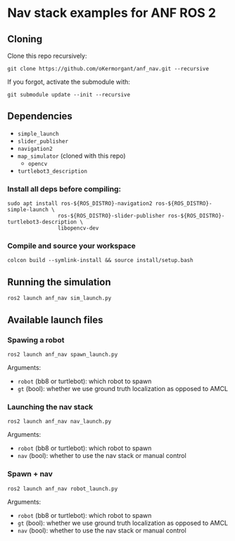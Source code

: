 # Nav stack examples for ANF ROS 2

## Cloning

Clone this repo recursively:

```
git clone https://github.com/oKermorgant/anf_nav.git --recursive
```

If you forgot, activate the submodule with:

```
git submodule update --init --recursive
```

## Dependencies

- `simple_launch`
- `slider_publisher`
- `navigation2`
- `map_simulator` (cloned with this repo)
    - `opencv`
- `turtlebot3_description`

### Install all deps before compiling:

```
sudo apt install ros-${ROS_DISTRO}-navigation2 ros-${ROS_DISTRO}-simple-launch \
                ros-${ROS_DISTRO}-slider-publisher ros-${ROS_DISTRO}-turtlebot3-description \
                libopencv-dev
```

### Compile and source your workspace

`colcon build --symlink-install && source install/setup.bash`

## Running the simulation

```
ros2 launch anf_nav sim_launch.py
```

## Available launch files

### Spawing a robot

```
ros2 launch anf_nav spawn_launch.py
```

Arguments:

- `robot` (bb8 or turtlebot): which robot to spawn
- `gt` (bool): whether we use ground truth localization as opposed to AMCL


### Launching the nav stack

```
ros2 launch anf_nav nav_launch.py
```

Arguments:

- `robot` (bb8 or turtlebot): which robot to spawn
- `nav` (bool): whether to use the nav stack or manual control


### Spawn + nav

```
ros2 launch anf_nav robot_launch.py
```

Arguments:

- `robot` (bb8 or turtlebot): which robot to spawn
- `gt` (bool): whether we use ground truth localization as opposed to AMCL
- `nav` (bool): whether to use the nav stack or manual control



